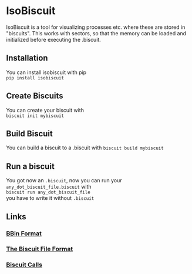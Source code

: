 
# IsoBiscuit
IsoBiscuit is a tool for visualizing processes etc. where these are stored in "biscuits". This works with sectors, so that the memory can be loaded and initialized before executing the .biscuit.

## Installation
You can install isobiscuit with pip \
`pip install isobiscuit`

## Create Biscuits
You can create your biscuit with \
`biscuit init mybiscuit`

## Build Biscuit
You can build a biscuit to a .biscuit with
`biscuit build mybiscuit`

## Run a biscuit
You got now an `.biscuit`, now you can run your `any_dot_biscuit_file.biscuit` with\
`biscuit run any_dot_biscuit_file`\
you have to write it without `.biscuit`

## Links
### [BBin Format](./bbin.md)
### [The Biscuit File Format](./biscuit-file-format.md)
### [Biscuit Calls](./biscuit_calls.md)